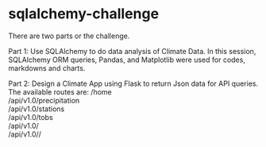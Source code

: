 # sqlalchemy-challenge

There are two parts or the challenge.

Part 1: Use SQLAlchemy to do data analysis of Climate Data. 
In this session, SQLAlchemy ORM queries, Pandas, and Matplotlib were used for codes, markdowns and charts.

Part 2: Design a Climate App using Flask to return Json data for API queries.
The available routes are:
        /home <br>
        /api/v1.0/precipitation <br>
        /api/v1.0/stations<br>
        /api/v1.0/tobs<br>
        /api/v1.0/<start><br>
        /api/v1.0/<start>/<end><br>
